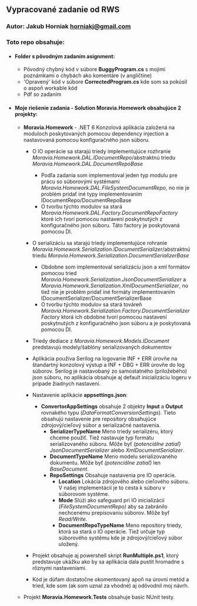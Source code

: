 ## Vypracované zadanie od RWS
### Autor: Jakub Horniak <horniakj@gmail.com>

### Toto repo obsahuje:
- #### Folder s pôvodným zadaním **asignment**:
  - Pôvodný chybný kód v súbore **BuggyProgram.cs** s mojimi poznámkami o chybách ako komentáre (v angličtine)
  - 'Opravený' kód v súbore **CorrectedProgram.cs** kde som sa pokúsil o aspoň workable kód
  - Pdf so zadaním
- #### Moje riešenie zadania - Solution **Moravia.Homework** obsahujúce 2 projekty:
 
  - **Moravia.Homework** - .NET 6 Konzolová aplikácia založená na moduloch poskytovaných pomocou dependency injection a nastavovaná pomocou konfiguračného json súboru.
    
    - O IO operácie sa starajú triedy implementujúce rozhranie *Moravia.Homework.DAL.IDocumentRepo*/abstraktnú triedu *Moravia.Homework.DAL.DocumentRepoBase*
      - Podľa zadania som implementoval jeden typ modulu pre prácu so súborovými systémami *Moravia.Homework.DAL.FileSystemDocumentRepo*, no nie je problém pridať iné typy implementovaním IDocumentRepo/DocumentRepoBase
      - O tvorbu týchto modulov sa stará *Moravia.Homework.DAL.Factory.DocumentRepoFactory* ktoré ich tvorí pomocou nastavení poskytnutých z konfiguračného json súboru. Táto factory je poskytovaná pomocou DI.

    - O serializáciu sa starajú triedy implementujúce rohranie *Moravia.Homework.Serialization.IDocumentSerializer*/abstraktnú triedu *Moravia.Homework.Serialization.DocumentSerializerBase*
      - Obdobne som implementoval serializáciu json a xml formátov pomocou tried *Moravia.Homework.Serialization.JsonDocumentSerializer* a *Moravia.Homework.Serialization.XmlDocumentSerializer*, no tiež nie je problém pridať iné formáty implementovaním IDocumentSerializer/DocumentSerializerBase
      - O tvorbu týchto modulov sa stará továreň *Moravia.Homework.Serialization.Factory.DocumentSerializerFactory* ktorá ich obdobne tvorí pomocou nastavení poskytnutých z konfiguračného json súboru a je poskytovaná pomocou DI.

    - Triedy dediace z *Moravia.Homework.Models.IDocument* predstavujú modely/šablóny serializovaných dokumentov
    - Aplikácia používa Serilog na logovanie INF + ERR úrovňe na štandartný konzolový výstup a INF + DBG + ERR úrovňe do log súborov. Serilog je nastavobaný zo samostatného (priložebého) json súboru, no aplikácia obsahuje aj default inicializáciu logeru v prípade žiadnych nastavení.
    - Nastavenie aplikácie **appsettings.json**:
      - **ConvertorAppSettings** obsahuje 2 objekty **Input** a **Output** rovnakého typu (*DataFormatConversionSettings*). Tieto obsahujú nastavenie pre repository obsahujúce zdrojový/cieľový súbor a serializačné nastavenia.
        - **SerializerTypeName** Meno triedy serializéru, ktorý chceme použiť. Tiež nastavuje typ formátu serializovaného súboru. Môže byť *(potenciálne zatiaľ)* *JsonDocumentSerializer* alebo *XmlDocumentSerializer*.
        - **DocumentTypeName** Meno modelu serializovaného dokumentu. Môže byť *(potenciálne zatiaľ)* len *BaseDocument*.
        - **RepoSettings** Obsahuje nastavenia pre IO operácie.
          - **Location** Lokácia zdrojového alebo cieľového súboru. V našej implementácií je to cesta k súboru v súborovom systéme.
          - **Mode** Slúźi ako safeguard pri IO inicializácií *(FileSystemDocumentRepo)* aby sa zabránilo nechcenému prepisovaniu súborov. Môže byť *Read/Write*.
          - **DocumentRepoTypeName** Meno repository triedy, ktorá sa stará o IO operácie. Tiež určuje typ súborového systému kde je zdrojový/cieľový súbor uložený.
    - Projekt obsahuje aj powershell skript **RunMultiple.ps1**, ktorý predstavuje ukážku ako by sa aplikácia dala pustit hromadne s rôznymi nastaveniami.
    - Kód je dúfam dostatočne okomentovaný apoň na úrovni metód a tried, kde som (ak som uznal za vhodné) aj odôvodnil moj návrh.
  - Projekt **Moravia.Homework.Tests** obsahuje basic NUnit testy.
